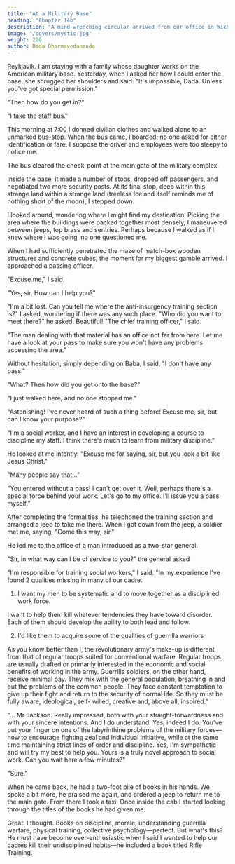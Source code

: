 ```yaml
---
title: "At a Military Base"
heading: "Chapter 14b"
description: "A mind-wrenching circular arrived from our office in Wichita. Baba is in jail in India"
image: "/covers/mystic.jpg"
weight: 220
author: Dada Dharmavedananda
---
```




Reykjavik. I am staying with a family whose daughter works on the American military base. Yesterday, when I asked her how I could enter the base, she shrugged her shoulders and said. "It's impossible, Dada. Unless you've got special permission." 

"Then how do you get in?" 

"I take the staff bus." 

This morning at 7:00 I donned civilian clothes and walked alone to an unmarked bus-stop. When the bus came, I boarded; no one asked for either identification or fare. I suppose the driver and employees were too sleepy to notice me. 

The bus cleared the check-point at the main gate of the military complex. 

Inside the base, it made a number of stops, dropped off passengers, and 
negotiated two more security posts. At its final stop, deep within this strange 
land within a strange land (treeless Iceland itself reminds me of nothing short of 
the moon), I stepped down. 

I looked around, wondering where I might find my destination. Picking the 
area where the buildings were packed together most densely, I maneuvered 
between jeeps, top brass and sentries. Perhaps because I walked as if I knew 
where I was going, no one questioned me. 

When I had sufficiently penetrated the maze of match-box wooden 
structures and concrete cubes, the moment for my biggest gamble arrived. I 
approached a passing officer. 

"Excuse me," I said. 

"Yes, sir. How can I help you?" 

"I'm a bit lost. Can you tell me where the anti-insurgency training section is?" I 
asked, wondering if there was any such place. "Who did you want to meet 
there?" he asked. Beautiful! "The chief training officer," I said. 

"The man dealing with that material has an office not far from here. Let me 
have a look at your pass to make sure you won't have any problems accessing 
the area." 

Without hesitation, simply depending on Baba, I said, "I don't have any 
pass." 

"What? Then how did you get onto the base?" 

"I just walked here, and no one stopped me." 

"Astonishing! I've never heard of such a thing before! Excuse me, sir, but 
can I know your purpose?" 

"I'm a social worker, and I have an interest in developing a course to 
discipline my staff. I think there's much to learn from military discipline." 

He looked at me intently. "Excuse me for saying, sir, but you look a bit like 
Jesus Christ." 

"Many people say that..." 

"You entered without a pass! I can't get over it. Well, perhaps there's a 
special force behind your work. Let's go to my office. I'll issue you a pass 
myself.” 

After completing the formalities, he telephoned the training section and 
arranged a jeep to take me there. When I got down from the jeep, a soldier met 
me, saying, "Come this way, sir." 


He led me to the office of a man introduced as a two-star general. 

"Sir, in what way can I be of service to you?" the general asked 

"I'm responsible for training social workers," I said. "In my experience I've found 2 qualities missing in many of our cadre. 

1. I want my men to be systematic and to move together as a disciplined work force. 

I want to help them kill whatever tendencies they have toward disorder. Each of them should develop the ability to both lead and follow.

2. I'd like them to acquire some of the qualities of guerrilla warriors

<!-- the American army's enemy: the 
." He stared at me, giving me no inkling of his feelings. " -->

As you know better than I, the revolutionary army's make-up is different from that 
of regular troops suited for conventional warfare. Regular troops are usually 
drafted or primarily interested in the economic and social benefits of working 
in the army. Guerrilla soldiers, on the other hand, receive minimal pay. They 
mix with the general population, breathing in and out the problems of the 
common people. They face constant temptation to give up their fight and return 
to the security of normal life. So they must be fully aware, ideological, self- 
willed, creative and, above all, inspired." 

<!-- "I'm impressed, Mr ... uh, sorry, what was your name again?" 

"Jackson."  -->

"... Mr Jackson. Really impressed, both with your straight-forwardness and 
with your sincere intentions. And I do understand. Yes, indeed I do. You've put 
your finger on one of the labyrinthine problems of the military forces—how to 
encourage fighting zeal and individual initiative, while at the same time 
maintaining strict lines of order and discipline. Yes, I'm sympathetic and will 
try my best to help you. Yours is a truly novel approach to social work. Can 
you wait here a few minutes?" 

"Sure." 

When he came back, he had a two-foot pile of books in his hands. We 
spoke a bit more, he praised me again, and ordered a jeep to return me to the 
main gate. From there I took a taxi. Once inside the cab I started looking 
through the titles of the books he had given me. 

Great! I thought. Books on discipline, morale, understanding guerrilla 
warfare, physical training, collective psychology—perfect. But what's this? He must have become over-enthusiastic when I said I wanted to help our cadres kill their undisciplined habits—he included a book titled Rifle Training. 


